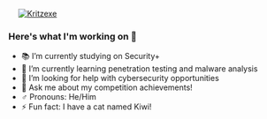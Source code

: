 &emsp; [![Kritzexe](https://www.hackthebox.eu/badge/image/409665)](https://www.hackthebox.eu/home/users/profile/409665)

### Here's what I'm working on :space_invader:	

- :books: I’m currently studying on Security+
- 🌱 I’m currently learning penetration testing and malware analysis
- :briefcase: I’m looking for help with cybersecurity opportunities
- 💬 Ask me about my competition achievements!
- :male_sign: Pronouns: He/Him
- ⚡ Fun fact: I have a cat named Kiwi!

